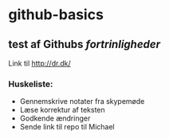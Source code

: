 # github-basics
## test af **Githubs** _fortrinligheder_
Link til http://dr.dk/

### Huskeliste:
- Gennemskrive notater fra skypemøde
- Læse korrektur af teksten
- Godkende ændringer
- Sende link til repo til Michael
